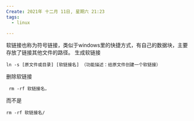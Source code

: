 ```yaml
---
Create: 2021年 十二月 11日, 星期六 21:23
tags: 
  - linux

---
```


            

软链接也称为符号链接，类似于windows里的快捷方式，有自己的数据块，主要存放了链接其他文件的路径。
生成软链接
```
ln -s [原文件或目录] [软链接名] （功能描述：给原文件创建一个软链接）
```


删除软链接
```
 rm -rf 软链接名，
```
而不是
```
rm -rf 软链接名/
```